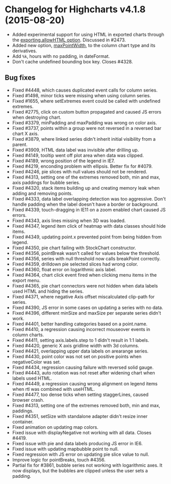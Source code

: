 # Changelog for Highcharts v4.1.8 (2015-08-20)
        
- Added experimental support for using HTML in exported charts through the [exporting.allowHTML option](http://api.highcharts.com/#exporting.allowHTML). Discussed in #2473.
- Added new option, [maxPointWidth](http://api.highcharts.com/highcharts#plotOptions.column.maxPointWidth), to the column chart type and its derivatives.
- Add `%k`, hours with no padding, in dateFormat.
- Don't cache undefined bounding box key. Closes #4328.

## Bug fixes
- Fixed #4448, which causes duplicated event calls for column series.
- Fixed #1498, minor ticks were missing when using column series.
- Fixed #1655, where setExtremes event could be called with undefined extremes.
- Fixed #2775, click on custom button propagated and caused JS errors when destroying chart.
- Fixed #3379, minPadding and maxPadding was wrong on color axis.
- Fixed #3737, points within a group were not reversed in a reversed bar chart X axis.
- Fixed #3879, where linked series didn't inherit initial visibility from a parent.
- Fixed #3909, HTML data label was invisible after drilling up.
- Fixed #4149, tooltip went off plot area when data was clipped.
- Fixed #4189, wrong position of the legend in IE7.
- Fixed #4219, enconding problem with ellipsis. Better fix for #4079.
- Fixed #4246, pie slices with null values should not be rendered.
- Fixed #4313, setting one of the extremes removed both, min and max, axis paddings for bubble series.
- Fixed #4320, stack items building up and creating memory leak when adding and removing points.
- Fixed #4333, data label overlapping detection was too aggressive. Don't handle padding when the label doesn't have a border or background.
- Fixed #4339, touch-dragging in IE11 on a zoom enabled chart caused JS errors.
- Fixed #4343, axis lines missing when 3D was loaded.
- Fixed #4347, legend item click of heatmap with data classes should hide items.
- Fixed #4349, updating point.x prevented point from being hidden from legend.
- Fixed #4350, pie chart failing with StockChart constructor.
- Fixed #4356, pointBreak wasn't called for values below the threshold.
- Fixed #4356, series with null threshold now calls breakPoint correctly.
- Fixed #4359, drilldown pie selected slices had wrong color.
- Fixed #4360, float error on logarithmic axis label.
- Fixed #4364, chart click event fired when clicking menu items in the export menu.
- Fixed #4365, pie chart connectors were not hidden when data labels used HTML and hiding the series.
- Fixed #4371, where negative Axis offset miscalculated clip-path for series.
- Fixed #4390, JS error in some cases on updating a series with no data.
- Fixed #4396, different minSize and maxSize per separate series didn't work.
- Fixed #4401, better handling categories based on a point.name.
- Fixed #4410, a regression causing incorrect mouseover events in column charts.
- Fixed #4411, setting axis.labels.step to 1 didn't result in 1:1 labels.
- Fixed #4420, generic X axis gridline width with 3d columns.
- Fixed #4421, overlapping upper data labels on arearange series.
- Fixed #4430, point color was not set on positive points when negativeColor was set.
- Fixed #4434, regression causing failure with reversed solid gauge.
- Fixed #4443, auto rotation was not reset after widening chart when labels used HTML.
- Fixed #4449, a regression causing wrong alignment on legend items when rtl was combined with useHTML.
- Fixed #4477, too dense ticks when setting staggerLines, caused browser crash.
- Fixed #4313, setting one of the extremes removed both, min and max, paddings.
- Fixed #4351, setSize with standalone adapter didn't resize inner container.
- Fixed animation on updating map colors.
- Fixed issue with displayNegative not working with all data. Closes #4419.
- Fixed issue with pie and data labels producing JS error in IE6.
- Fixed issue with updating mapbubble point to null.
- Fixed regression with JS error on updating pie slice value to null.
- Improve logic for pointBreaks, touch #4356.
- Partial fix for #3861, bubble series not working with logarithmic axes. It now displays, but the bubbles are clipped unless the user sets a padding.
